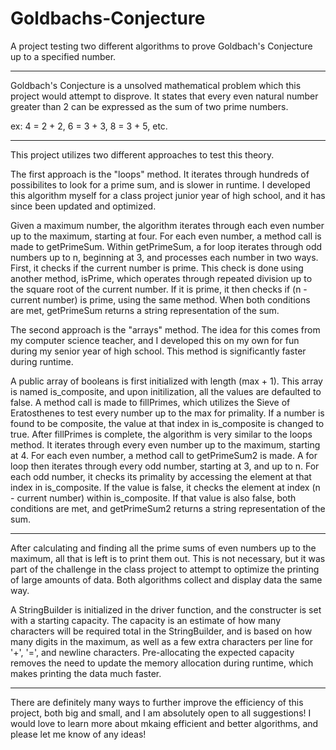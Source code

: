# Goldbachs-Conjecture
A project testing two different algorithms to prove Goldbach's Conjecture up to a specified number. 

------------------------------------------------------------------

Goldbach's Conjecture is a unsolved mathematical problem which this project would attempt to disprove. It states that every even natural number greater than 2 can be expressed as the sum of two prime numbers.

ex:
  4 = 2 + 2,
  6 = 3 + 3,
  8 = 3 + 5,
  etc.
  
------------------------------------------------------------------

This project utilizes two different approaches to test this theory.


The first approach is the "loops" method. It iterates through hundreds of possibilites to look for a prime sum, and is slower in runtime. I developed this algorithm myself for a class project junior year of high school, and it has since been updated and optimized. 

  Given a maximum number, the algorithm iterates through each even number up to the maximum, starting at four. For each even number, a method call is made to getPrimeSum. Within getPrimeSum, a for loop iterates through odd numbers up to n, beginning at 3, and processes each number in two ways. First, it checks if the current number is prime. This check is done using another method, isPrime, which operates through repeated division up to the square root of the current number. If it is prime, it then checks if (n - current number) is prime, using the same method. When both conditions are met, getPrimeSum returns a string representation of the sum. 


The second approach is the "arrays" method. The idea for this comes from my computer science teacher, and I developed this on my own for fun during my senior year of high school. This method is significantly faster during runtime. 

  A public array of booleans is first initialized with length (max + 1). This array is named is_composite, and upon initilization, all the values are defaulted to false. A method call is made to fillPrimes, which utilizes the Sieve of Eratosthenes to test every number up to the max for primality. If a number is found to be composite, the value at that index in is_composite is changed to true. After fillPrimes is complete, the algorithm is very similar to the loops method. It iterates through every even number up to the maximum, starting at 4. For each even number, a method call to getPrimeSum2 is made. A for loop then iterates through every odd number, starting at 3, and up to n. For each odd number, it checks its primality by accessing the element at that index in is_composite. If the value is false, it checks the element at index (n - current number) within is_composite. If that value is also false, both conditions are met, and getPrimeSum2 returns a string representation of the sum. 

------------------------------------------------------------------

  After calculating and finding all the prime sums of even numbers up to the maximum, all that is left is to print them out. This is not necessary, but it was part of the challenge in the class project to attempt to optimize the printing of large amounts of data. Both algorithms collect and display data the same way.
  
  A StringBuilder is initialized in the driver function, and the constructer is set with a starting capacity. The capacity is an estimate of how many characters will be required total in the StringBuilder, and is based on how many digits in the maximum, as well as a few extra characters per line for '+', '=', and newline characters. Pre-allocating the expected capacity removes the need to update the memory allocation during runtime, which makes printing the data much faster.
  
  ------------------------------------------------------------------
  
  There are definitely many ways to further improve the efficiency of this project, both big and small, and I am absolutely open to all suggestions! I would love to learn more about mkaing efficient and better algorithms, and please let me know of any ideas! 
  
